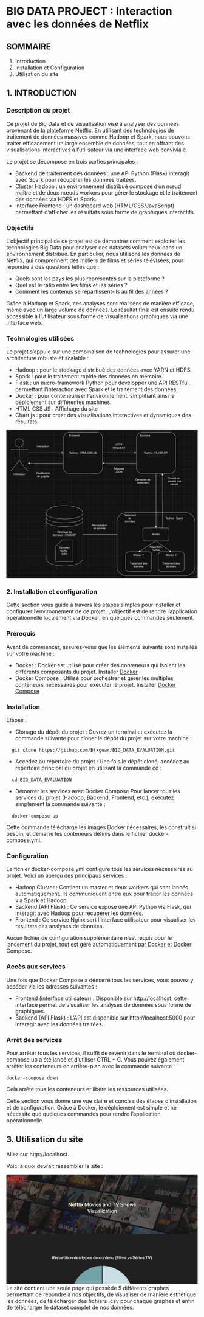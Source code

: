 # BIG DATA PROJECT : Interaction avec les données de Netflix

## SOMMAIRE

1. Introduction
2. Installation et Configuration
3. Utilisation du site

## 1. INTRODUCTION

### Description du projet

Ce projet de Big Data et de visualisation vise à analyser des données provenant de la plateforme Netflix. En utilisant des technologies de traitement de données massives comme Hadoop et Spark, nous pouvons traiter efficacement un large ensemble de données, tout en offrant des visualisations interactives à l’utilisateur via une interface web conviviale.

Le projet se décompose en trois parties principales :
- Backend de traitement des données : une API Python (Flask) interagit avec Spark pour récupérer les données traitées.
- Cluster Hadoop : un environnement distribué composé d’un nœud maître et de deux nœuds workers pour gérer le stockage et le traitement des données via HDFS et Spark.
- Interface Frontend : un dashboard web (HTML/CSS/JavaScript) permettant d’afficher les résultats sous forme de graphiques interactifs.

### Objectifs

L’objectif principal de ce projet est de démontrer comment exploiter les technologies Big Data pour analyser des datasets volumineux dans un environnement distribué. En particulier, nous utilisons les données de Netflix, qui comprennent des milliers de films et séries télévisées, pour répondre à des questions telles que :

- Quels sont les pays les plus représentés sur la plateforme ?
- Quel est le ratio entre les films et les séries ?
- Comment les contenus se répartissent-ils au fil des années ?

Grâce à Hadoop et Spark, ces analyses sont réalisées de manière efficace, même avec un large volume de données. Le résultat final est ensuite rendu accessible à l’utilisateur sous forme de visualisations graphiques via une interface web.

### Technologies utilisées

Le projet s’appuie sur une combinaison de technologies pour assurer une architecture robuste et scalable :

- Hadoop : pour le stockage distribué des données avec YARN et HDFS.	
- Spark : pour le traitement rapide des données en mémoire.
- Flask : un micro-framework Python pour développer une API RESTful, permettant l’interaction avec Spark et le traitement des données.
- Docker : pour conteneuriser l’environnement, simplifiant ainsi le déploiement sur différentes machines.
- HTML CSS JS : Affichage du site
- Chart.js : pour créer des visualisations interactives et dynamiques des résultats.

![Architecture du projet](doc-img/archi.png)

### 2. Installation et configuration

Cette section vous guide à travers les étapes simples pour installer et configurer l’environnement de ce projet. L’objectif est de rendre l’application opérationnelle localement via Docker, en quelques commandes seulement.

### Prérequis

Avant de commencer, assurez-vous que les éléments suivants sont installés sur votre machine :

- Docker : Docker est utilisé pour créer des conteneurs qui isolent les différents composants du projet. Installer [Docker](https://docs.docker.com/get-started/get-docker/)
- Docker Compose : Utilisé pour orchestrer et gérer les multiples conteneurs nécessaires pour exécuter le projet. Installer [Docker Compose](https://docs.docker.com/compose/install/)

### Installation

Étapes :

- Clonage du dépôt du projet :
  Ouvrez un terminal et exécutez la commande suivante pour cloner le dépôt du projet sur votre machine :
```
  git clone https://github.com/Btxgear/BIG_DATA_EVALUATION.git
```

- Accédez au répertoire du projet :
  Une fois le dépôt cloné, accédez au répertoire principal du projet en utilisant la commande cd : 
```
  cd BIG_DATA_EVALUATION
```
- Démarrer les services avec Docker Compose
  Pour lancer tous les services du projet (Hadoop, Backend, Frontend, etc.), exécutez simplement la commande suivante :
```
  docker-compose up
```
Cette commande télécharge les images Docker nécessaires, les construit si besoin, et démarre les conteneurs définis dans le fichier docker-compose.yml.

### Configuration

Le fichier docker-compose.yml configure tous les services nécessaires au projet. Voici un aperçu des principaux services :

- Hadoop Cluster : Contient un master et deux workers qui sont lancés automatiquement. Ils communiquent entre eux pour traiter les données via Spark et Hadoop.
- Backend (API Flask) : Ce service expose une API Python via Flask, qui interagit avec Hadoop pour récupérer les données.
- Frontend : Ce service Nginx sert l’interface utilisateur pour visualiser les résultats des analyses de données.

Aucun fichier de configuration supplémentaire n’est requis pour le lancement du projet, tout est géré automatiquement par Docker et Docker Compose.

### Accès aux services

Une fois que Docker Compose a démarré tous les services, vous pouvez y accéder via les adresses suivantes :

- Frontend (interface utilisateur) : Disponible sur http://localhost, cette interface permet de visualiser les analyses de données sous forme de graphiques.
- Backend (API Flask) : L’API est disponible sur http://localhost:5000 pour interagir avec les données traitées.

### Arrêt des services

Pour arrêter tous les services, il suffit de revenir dans le terminal où docker-compose up a été lancé et d’utiliser CTRL + C. Vous pouvez également arrêter les conteneurs en arrière-plan avec la commande suivante :
```
docker-compose down
```
Cela arrête tous les conteneurs et libère les ressources utilisées.

Cette section vous donne une vue claire et concise des étapes d’installation et de configuration. Grâce à Docker, le déploiement est simple et ne nécessite que quelques commandes pour rendre l’application opérationnelle.

## 3. Utilisation du site

Allez sur http://localhost.

Voici à quoi devrait ressembler le site : 

![Premiers éléments du site](doc-img/site.png)
Le site contient une seule page qui possède 5 différents graphes permettant de répondre à nos objectifs, de visualiser de manière esthétique les données, de télécharger des fichiers .csv pour chaque graphes et enfin de télécharger le dataset complet de nos données.
